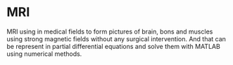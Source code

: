 # MRI
MRI using in medical fields to form pictures of brain, bons and muscles using strong magnetic fields without any surgical intervention. And that can be represent in partial differential equations and solve them with MATLAB using numerical methods.
